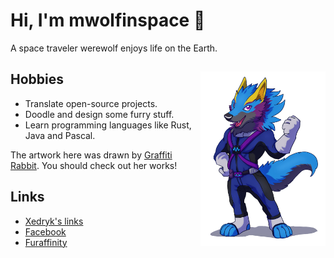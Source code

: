Hi, I'm mwolfinspace 🐺
====================

A space traveler werewolf enjoys life on the Earth.

Hobbies <img align="right" src="img/MWolf.png" width="200">
----
- Translate open-source projects.
- Doodle and design some furry stuff.
- Learn programming languages like Rust, Java and Pascal.



 

The artwork here was drawn by [Graffiti Rabbit](https://twitter.com/Shibe_Bun). You should check out her works!

Links
---

- [Xedryk's links](https://mwolfinspace.github.io/xedryk/)
- [Facebook](https://www.facebook.com/xedrykthedragon/)
- [Furaffinity](https://www.furaffinity.net/user/1234hdpa/)
